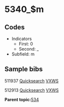 # 5340\_$m

## Codes

-   Indicators
    -   First: 0
    -   Second: \_
-   Subfield: m

## Sample bibs

511937 [Quicksearch](https://search.library.yale.edu/catalog/511937) [VXWS](http://prodorbis.library.yale.edu:7014/vxws/GetHoldingsService?bibId=511937)

512913 [Quicksearch](https://search.library.yale.edu/catalog/512913) [VXWS](http://prodorbis.library.yale.edu:7014/vxws/GetHoldingsService?bibId=512913)

**Parent topic:**[534](../../tags/534/534.md)

